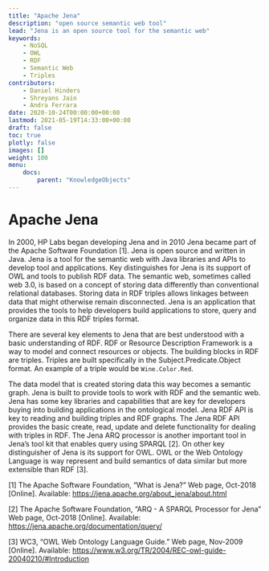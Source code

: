 ```yaml
---
title: "Apache Jena"
description: "open source semantic web tool"
lead: "Jena is an open source tool for the semantic web"
keywords: 
    - NoSQL
    - OWL
    - RDF
    - Semantic Web
    - Triples
contributors:
    - Daniel Hinders
    - Shreyans Jain
    - Andra Ferrara
date: 2020-10-24T00:00:00+00:00
lastmod: 2021-05-19T14:33:00+00:00
draft: false
toc: true
plotly: false
images: []
weight: 100
menu:
    docs:
        parent: "KnowledgeObjects"
---
```


# Apache Jena

In 2000, HP Labs began developing Jena and in 2010 Jena became part of the Apache Software Foundation [1]. Jena is open source and written in Java. Jena is a tool for the semantic web with Java libraries and APIs to develop tool and applications. Key distinguishes for Jena is its support of OWL and tools to publish RDF data. The semantic web, sometimes called web 3.0, is based on a concept of storing data differently than conventional relational databases. Storing data in RDF triples allows linkages between data that might otherwise remain disconnected. Jena is an application that provides the tools to help developers build applications to store, query and organize data in this RDF triples format.

There are several key elements to Jena that are best understood with a basic understanding of RDF. RDF or Resource Description Framework is a way to model and connect resources or objects. The building blocks in RDF are triples. Triples are built specifically in the Subject.Predicate.Object format. An example of a triple would be ```Wine.Color.Red```.

The data model that is created storing data this way becomes a semantic graph. Jena is built to provide tools to work with RDF and the semantic web. Jena has some key libraries and capabilities that are key for developers buying into building applications in the ontological model. Jena RDF API is key to reading and building triples and RDF graphs. The Jena RDF API provides the basic create, read, update and delete functionality for dealing with triples in RDF. The Jena ARQ processor is another important tool in Jena’s tool kit that enables query using SPARQL [2]. On other key distinguisher of Jena is its support for OWL. OWL or the Web Ontology Language is way represent and build semantics of data similar but more extensible than RDF [3].

[1] The Apache Software Foundation, “What is Jena?” Web page, Oct-2018 [Online]. Available:
https://jena.apache.org/about_jena/about.html

[2] The Apache Software Foundation, “ARQ - A SPARQL Processor for Jena” Web page, Oct-2018 [Online]. Available: https://jena.apache.org/documentation/query/

[3] WC3, “OWL Web Ontology Language Guide.” Web page, Nov-2009 [Online]. Available:
https://www.w3.org/TR/2004/REC-owl-guide-20040210/#Introduction
